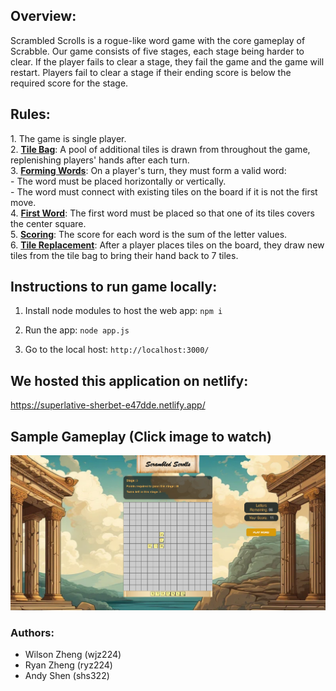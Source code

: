 <h2>Overview: </h2>
Scrambled Scrolls is a rogue-like word game with the core gameplay of Scrabble. Our game consists of five stages, each stage being harder to clear. If the player fails to clear a stage, they fail the game and the game will restart. Players fail to clear a stage if their ending score is below the required score for the stage.

<h2>Rules:  </h2>
    1. The game is single player.<br>
    2. <b><u>Tile Bag</u></b>: A pool of additional tiles is drawn from throughout the game, replenishing players' hands after each turn.<br>
    3. <b><u>Forming Words</u></b>: On a player's turn, they must form a valid word:<br>
        - The word must be placed horizontally or vertically.<br>
        - The word must connect with existing tiles on the board if it is not the first move.<br>
    4. <b><u>First Word</u></b>: The first word must be placed so that one of its tiles covers the center square.<br>
    5. <b><u>Scoring</u></b>: The score for each word is the sum of the letter values.<br>
    6. <b><u>Tile Replacement</u></b>: After a player places tiles on the board, they draw new tiles from the tile bag to bring their hand back to 7 tiles.<br>

<h2>Instructions to run game locally:</h2>

1. Install node modules to host the web app:
`npm i`

2. Run the app:
`node app.js`

3. Go to the local host:
`http://localhost:3000/`


<h2>We hosted this application on netlify: </h2> 

<https://superlative-sherbet-e47dde.netlify.app/>

<h2>Sample Gameplay (Click image to watch)</h2>

[![Click to Watch Demo](https://github.com/wjz224/Scramble-Scrolls/blob/main/ScrambleScroll.png)](https://drive.google.com/file/d/1V8X95Hx8t6yBzF3JySJcWmfTowHCVRlY/view?usp=drive_link)

<h3> Authors: </h3>
<ul>
    <li>Wilson Zheng (wjz224) </li>
    <li>Ryan Zheng (ryz224) </li>
    <li>Andy Shen (shs322) </li>
</ul>
